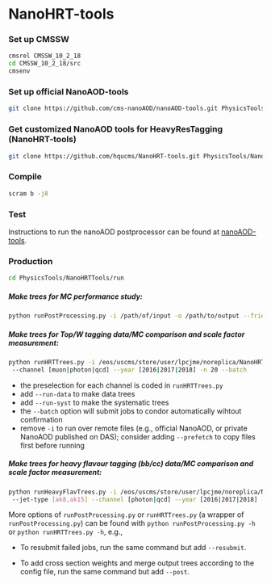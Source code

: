 # NanoHRT-tools

### Set up CMSSW

```bash
cmsrel CMSSW_10_2_18
cd CMSSW_10_2_18/src
cmsenv
```

### Set up official NanoAOD-tools

```bash
git clone https://github.com/cms-nanoAOD/nanoAOD-tools.git PhysicsTools/NanoAODTools
```

### Get customized NanoAOD tools for HeavyResTagging (NanoHRT-tools)

```bash
git clone https://github.com/hqucms/NanoHRT-tools.git PhysicsTools/NanoHRTTools
```

### Compile

```bash
scram b -j8
```

### Test

Instructions to run the nanoAOD postprocessor can be found at [nanoAOD-tools](https://github.com/cms-nanoAOD/nanoAOD-tools#nanoaod-tools). 

### Production

```bash
cd PhysicsTools/NanoHRTTools/run
```

##### Make trees for MC performance study:

```bash
python runPostProcessing.py -i /path/of/input -o /path/to/output --friend -I PhysicsTools.NanoHRTTools.producers.hrtMCTreeProducer hrtMCTree
```

##### Make trees for Top/W tagging data/MC comparison and scale factor measurement:

```bash
python runHRTTrees.py -i /eos/uscms/store/user/lpcjme/noreplica/NanoHRT/path/to/input -o /path/to/output
 --channel [muon|photon|qcd] --year [2016|2017|2018] -n 20 --batch
```

  - the preselection for each channel is coded in `runHRTTrees.py`
  - add `--run-data` to make data trees
  - add `--run-syst` to make the systematic trees
  - the `--batch` option will submit jobs to condor automatically wihtout confirmation
  - remove `-i` to run over remote files (e.g., official NanoAOD, or private NanoAOD published on DAS); consider adding `--prefetch` to copy files first before running


##### Make trees for heavy flavour tagging (bb/cc) data/MC comparison and scale factor measurement:

```bash
python runHeavyFlavTrees.py -i /eos/uscms/store/user/lpcjme/noreplica/NanoHRT/path/to/input -o /path/to/output
 --jet-type [ak8,ak15] --channel [photon|qcd] --year [2016|2017|2018] -n 20 --batch
```

     
More options of `runPostProcessing.py` or `runHRTTrees.py` (a wrapper of `runPostProcessing.py`) can be found with `python runPostProcessing.py -h` or `python runHRTTrees.py -h`, e.g.,

 - To resubmit failed jobs, run the same command but add `--resubmit`.

 - To add cross section weights and merge output trees according to the config file, run the same command but add `--post`.

